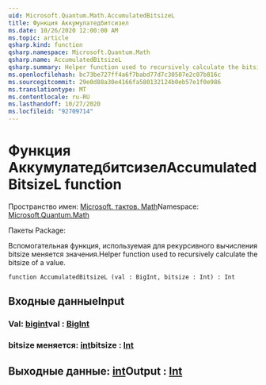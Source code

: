 ```yaml
---
uid: Microsoft.Quantum.Math.AccumulatedBitsizeL
title: Функция Аккумулатедбитсизел
ms.date: 10/26/2020 12:00:00 AM
ms.topic: article
qsharp.kind: function
qsharp.namespace: Microsoft.Quantum.Math
qsharp.name: AccumulatedBitsizeL
qsharp.summary: Helper function used to recursively calculate the bitsize of a value.
ms.openlocfilehash: bc73be727ff4a6f7babd77d7c30507e2c07b816c
ms.sourcegitcommit: 29e0d88a30e4166fa580132124b0eb57e1f0e986
ms.translationtype: MT
ms.contentlocale: ru-RU
ms.lasthandoff: 10/27/2020
ms.locfileid: "92709714"
---
```

# <a name="accumulatedbitsizel-function"></a><span data-ttu-id="d3578-102">Функция Аккумулатедбитсизел</span><span class="sxs-lookup"><span data-stu-id="d3578-102">AccumulatedBitsizeL function</span></span>

<span data-ttu-id="d3578-103">Пространство имен: [Microsoft. тактов. Math](xref:Microsoft.Quantum.Math)</span><span class="sxs-lookup"><span data-stu-id="d3578-103">Namespace: [Microsoft.Quantum.Math](xref:Microsoft.Quantum.Math)</span></span>

<span data-ttu-id="d3578-104">Пакеты [](https://nuget.org/packages/)</span><span class="sxs-lookup"><span data-stu-id="d3578-104">Package: [](https://nuget.org/packages/)</span></span>


<span data-ttu-id="d3578-105">Вспомогательная функция, используемая для рекурсивного вычисления bitsize меняется значения.</span><span class="sxs-lookup"><span data-stu-id="d3578-105">Helper function used to recursively calculate the bitsize of a value.</span></span>

```qsharp
function AccumulatedBitsizeL (val : BigInt, bitsize : Int) : Int
```


## <a name="input"></a><span data-ttu-id="d3578-106">Входные данные</span><span class="sxs-lookup"><span data-stu-id="d3578-106">Input</span></span>

### <a name="val--bigint"></a><span data-ttu-id="d3578-107">Val: [bigint](xref:microsoft.quantum.lang-ref.bigint)</span><span class="sxs-lookup"><span data-stu-id="d3578-107">val : [BigInt](xref:microsoft.quantum.lang-ref.bigint)</span></span>




### <a name="bitsize--int"></a><span data-ttu-id="d3578-108">bitsize меняется: [int](xref:microsoft.quantum.lang-ref.int)</span><span class="sxs-lookup"><span data-stu-id="d3578-108">bitsize : [Int](xref:microsoft.quantum.lang-ref.int)</span></span>





## <a name="output--int"></a><span data-ttu-id="d3578-109">Выходные данные: [int](xref:microsoft.quantum.lang-ref.int)</span><span class="sxs-lookup"><span data-stu-id="d3578-109">Output : [Int](xref:microsoft.quantum.lang-ref.int)</span></span>

